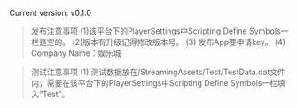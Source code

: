 ﻿Current version: v0.1.0

>发布注意事项
(1)该平台下的PlayerSettings中Scripting Define Symbols一栏是空的。
(2)版本有升级记得修改版本号。
(3) 发布App要申请key。
(4) Company Name：娱乐城

>测试注意事项
(1) 测试数据放在/StreamingAssets/Test/TestData.dat文件内，需要在该平台下的PlayerSettings中Scripting Define Symbols一栏填入“Test”。